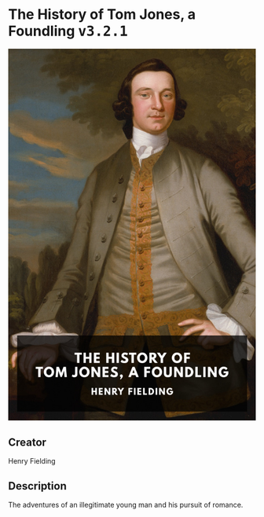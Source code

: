 
# The History of Tom Jones, a Foundling <kbd>v3.2.1</kbd>

<center>
  <img src="./cover-1024.jpg"/>
</center>

## Creator
Henry Fielding

## Description
The adventures of an illegitimate young man and his pursuit of romance.
